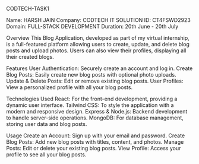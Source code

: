 CODTECH-TASK1


Name: HARSH JAIN
Company: CODTECH IT SOLUTION
ID: CT4FSWD2923
Domain: FULL-STACK DEVELOPMENT
Duration: 20th June - 20th July

Overview
This Blog Application, developed as part of my virtual internship, is a full-featured platform allowing users to create, update, and delete blog posts and upload photos. Users can also view their profiles, displaying all their created blogs.

Features
User Authentication: Securely create an account and log in.
Create Blog Posts: Easily create new blog posts with optional photo uploads.
Update & Delete Posts: Edit or remove existing blog posts.
User Profiles: View a personalized profile with all your blog posts.

Technologies Used
React: For the front-end development, providing a dynamic user interface.
Tailwind CSS: To style the application with a modern and responsive design.
Express & Node.js: Backend development to handle server-side operations.
MongoDB: For database management, storing user data and blog posts.

Usage
Create an Account: Sign up with your email and password.
Create Blog Posts: Add new blog posts with titles, content, and photos.
Manage Posts: Edit or delete your existing blog posts.
View Profile: Access your profile to see all your blog posts.
